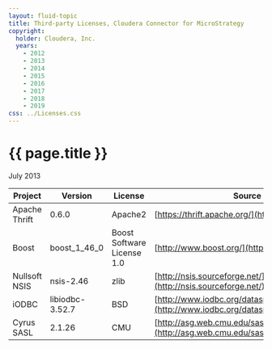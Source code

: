 ```yaml
---
layout: fluid-topic
title: Third-party Licenses, Cloudera Connector for MicroStrategy
copyright:
  holder: Cloudera, Inc.
  years:
    - 2012
    - 2013
    - 2014
    - 2015
    - 2016
    - 2017
    - 2018
    - 2019
css: ../Licenses.css
---
```

# {{ page.title }}

July 2013

Project | Version | License | Source URL
--- | --- | --- | ---
Apache Thrift | 0.6.0 | Apache2 | [https://thrift.apache.org/](https://thrift.apache.org/)
Boost | boost_1_46_0 | Boost Software License 1.0 | [http://www.boost.org/](http://www.boost.org/)
Nullsoft NSIS | nsis-2.46 | zlib | [http://nsis.sourceforge.net/](http://nsis.sourceforge.net/)
iODBC | libiodbc-3.52.7 | BSD | [http://www.iodbc.org/dataspace/iodbc/wiki/iODBC/](http://www.iodbc.org/dataspace/iodbc/wiki/iODBC/)
Cyrus SASL | 2.1.26 | CMU | [http://asg.web.cmu.edu/sasl/](http://asg.web.cmu.edu/sasl/)
